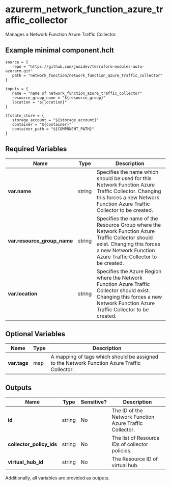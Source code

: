 # azurerm_network_function_azure_traffic_collector

Manages a Network Function Azure Traffic Collector.

## Example minimal component.hclt

```hcl
source = {
   repo = "https://github.com/jumidev/terraform-modules-auto-azurerm.git" 
   path = "network_function/network_function_azure_traffic_collector" 
}

inputs = {
   name = "name of network_function_azure_traffic_collector" 
   resource_group_name = "${resource_group}" 
   location = "${location}" 
}

tfstate_store = {
   storage_account = "${storage_account}" 
   container = "${container}" 
   container_path = "${COMPONENT_PATH}" 
}

```

## Required Variables

| Name | Type |  Description |
| ---- | --------- |  ----------- |
| **var.name** | string |  Specifies the name which should be used for this Network Function Azure Traffic Collector. Changing this forces a new Network Function Azure Traffic Collector to be created. | 
| **var.resource_group_name** | string |  Specifies the name of the Resource Group where the Network Function Azure Traffic Collector should exist. Changing this forces a new Network Function Azure Traffic Collector to be created. | 
| **var.location** | string |  Specifies the Azure Region where the Network Function Azure Traffic Collector should exist. Changing this forces a new Network Function Azure Traffic Collector to be created. | 

## Optional Variables

| Name | Type |  Description |
| ---- | --------- |  ----------- |
| **var.tags** | map |  A mapping of tags which should be assigned to the Network Function Azure Traffic Collector. | 



## Outputs

| Name | Type | Sensitive? | Description |
| ---- | ---- | --------- | --------- |
| **id** | string | No  | The ID of the Network Function Azure Traffic Collector. | 
| **collector_policy_ids** | string | No  | The list of Resource IDs of collector policies. | 
| **virtual_hub_id** | string | No  | The Resource ID of virtual hub. | 

Additionally, all variables are provided as outputs.
